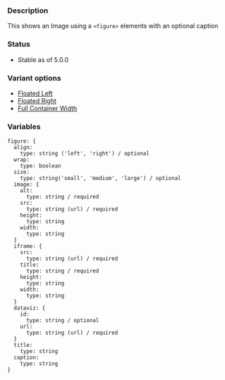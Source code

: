 ### Description
This shows an Image using a `<figure>` elements with an optional caption

### Status
* Stable as of 5.0.0

### Variant options
* [Floated Left](/?p=atoms-figure-left)
* [Floated Right](/?p=atoms-figure-right)
* [Full Container Width](/?p=atoms-figure-full)


### Variables
~~~
figure: {
  align:
    type: string ('left', 'right') / optional
  wrap:
    type: boolean
  size:
    type: string('small', 'medium', 'large') / optional
  image: {
    alt:
      type: string / required
    src:
      type: string (url) / required
    height:
      type: string
    width:
      type: string
  }
  iframe: {
    src:
      type: string (url) / required
    title:
      type: string / required
    height:
      type: string
    width:
      type: string
  }
  dataviz: {
    id:
      type: string / optional
    url:
      type: string (url) / required
  }
  title:
    type: string
  caption:
    type: string
}
~~~
